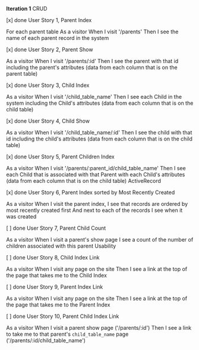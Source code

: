 **Iteration 1**
CRUD

[x] done
User Story 1, Parent Index 

For each parent table
As a visitor
When I visit '/parents'
Then I see the name of each parent record in the system

[x] done
User Story 2, Parent Show 

As a visitor
When I visit '/parents/:id'
Then I see the parent with that id including the parent's attributes
(data from each column that is on the parent table)

[x] done
User Story 3, Child Index 

As a visitor
When I visit '/child_table_name'
Then I see each Child in the system including the Child's attributes
(data from each column that is on the child table)

[x] done
User Story 4, Child Show 

As a visitor
When I visit '/child_table_name/:id'
Then I see the child with that id including the child's attributes
(data from each column that is on the child table)

[x] done
User Story 5, Parent Children Index 

As a visitor
When I visit '/parents/:parent_id/child_table_name'
Then I see each Child that is associated with that Parent with each Child's attributes
(data from each column that is on the child table)
ActiveRecord

[x] done
User Story 6, Parent Index sorted by Most Recently Created 

As a visitor
When I visit the parent index,
I see that records are ordered by most recently created first
And next to each of the records I see when it was created

[ ] done
User Story 7, Parent Child Count

As a visitor
When I visit a parent's show page
I see a count of the number of children associated with this parent
Usability

[ ] done
User Story 8, Child Index Link

As a visitor
When I visit any page on the site
Then I see a link at the top of the page that takes me to the Child Index

[ ] done
User Story 9, Parent Index Link

As a visitor
When I visit any page on the site
Then I see a link at the top of the page that takes me to the Parent Index

[ ] done
User Story 10, Parent Child Index Link

As a visitor
When I visit a parent show page ('/parents/:id')
Then I see a link to take me to that parent's `child_table_name` page ('/parents/:id/child_table_name')